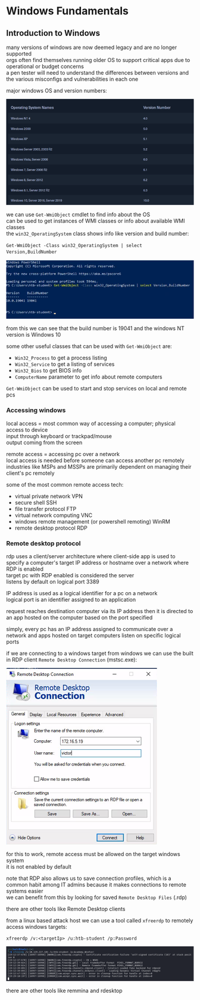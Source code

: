 # Windows Fundamentals

## Introduction to Windows

many versions of windows are now deemed legacy and are no longer supported   
orgs often find themselves running older OS to support critical apps due to operational or budget concerns   
a pen tester will need to understand the differences between versions and the various misconfigs and vulnerabilities in each one 

major windows OS and version numbers: 

![](Images/Pasted%20image%2020240416191535.png)

we can use `Get-WmiObject` cmdlet to find info about the OS   
can be used to get instances of WMI classes or info about available WMI classes   
the `win32_OperatingSystem` class shows info like version and build number: 

`Get-WmiObject -Class win32_OperatingSystem | select Version,BuildNumber`

![](Images/Pasted%20image%2020240417160145.png)

from this we can see that the build number is 19041 and the windows NT version is Windows 10

some other useful classes that can be used with `Get-WmiObject` are:   
- `Win32_Process` to get a process listing 
- `Win32_Service` to get a listing of services 
- `Win32_Bios` to get BIOS info 
- `ComputerName` parameter to get info about remote computers 

`Get-WmiObject` can be used to start and stop services on local and remote pcs 

### Accessing windows 

local access = most common way of accessing a computer; physical access to device   
input through keyboard or trackpad/mouse   
output coming from the screen  

remote access = accessing pc over a network   
local access is needed before someone can access another pc remotely   
industries like MSPs and MSSPs are primarily dependent on managing their client's pc remotely   

some of the most common remote access tech: 
- virtual private network VPN 
- secure shell SSH 
- file transfer protocol FTP 
- virtual network computing VNC 
- windows remote management (or powershell remoting) WinRM
- remote desktop protocol RDP 

### Remote desktop protocol 

rdp uses a client/server architecture where client-side app is used to specify a computer's target IP address or hostname over a network where RDP is enabled   
target pc with RDP enabled is considered the server   
listens by default on logical port 3389    

IP address is used as a logical identifier for a pc on a network  
logical port is an identifier assigned to an application   

request reaches destination computer via its IP address then it is directed to an app hosted on the computer based on the port specified 

simply, every pc has an IP address assigned to communicate over a network and apps hosted on target computers listen on specific logical ports 

if we are connecting to a windows target from windows we can use the built in RDP client `Remote Desktop Connection` (mstsc.exe): 

![](Images/Pasted%20image%2020240417162958.png)

for this to work, remote access must be allowed on the target windows system  
it is not enabled by default   

note that RDP also allows us to save connection profiles, which is a common habit among IT admins because it makes connections to remote systems easier   
we can benefit from this by looking for saved `Remote Desktop Files` (.rdp) 

there are other tools like Remote Desktop clients 

from a linux based attack host we can use a tool called `xfreerdp` to remotely access windows targets: 

```shell
xfreerdp /v:<targetIp> /u:htb-student /p:Password
```

![](Images/Pasted%20image%2020240417163245.png)

there are other tools like remmina and rdesktop

